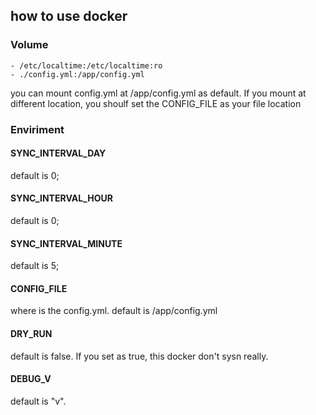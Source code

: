## how to use docker

### Volume
    - /etc/localtime:/etc/localtime:ro
    - ./config.yml:/app/config.yml
you can mount config.yml at /app/config.yml as default. If you mount at different location, you shoulf
set the CONFIG_FILE as your file location

### Enviriment

#### SYNC_INTERVAL_DAY
default is 0;

#### SYNC_INTERVAL_HOUR
default is 0;

#### SYNC_INTERVAL_MINUTE
default is 5;

#### CONFIG_FILE
where is the config.yml. default is /app/config.yml

#### DRY_RUN
default is false. If you set as true, this docker don't sysn really.

#### DEBUG_V
default is "v".


